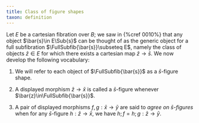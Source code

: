 ```yaml
---
title: Class of figure shapes
taxon: definition
---
```


Let $E$ be a cartesian fibration over $B$; we saw in {%cref 0010%} that any
object $\bar{s}\in E\Sub{s}$ can be thought of as the generic object for a full
subfibration $\FullSubfib{\bar{s}}\subseteq E$, namely the class of objects
$\bar{z}\in E$ for which there exists a cartesian map $\bar{z}\to \bar{s}$.
We now develop the following vocabulary:

1. We will refer to each object of $\FullSubfib{\bar{s}}$ as a $\bar{s}$-figure
shape.

2. A displayed morphism $\bar{z}\to \bar{x}$ is called a $\bar{s}$-figure
   whenever $\bar{z}\in\FullSubfib{\bar{s}}$.

3. A pair of displayed morphisms $f,g:\bar{x}\to \bar{y}$ are said to *agree on
   $\bar{s}$-figures* when for any $\bar{s}$-figure $h : \bar{z}\to \bar{x}$,
   we have $h;f = h;g : \bar{z}\to \bar{y}$.
